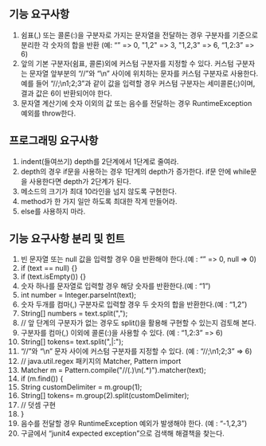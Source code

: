 ## 기능 요구사항
1. 쉼표(,) 또는 콜론(:)을 구분자로 가지는 문자열을 전달하는 경우 구분자를 기준으로 분리한 각 숫자의 합을 반환 (예: “” => 0, "1,2" => 3, "1,2,3" => 6, “1,2:3” => 6)
2. 앞의 기본 구분자(쉼표, 콜론)외에 커스텀 구분자를 지정할 수 있다. 커스텀 구분자는 문자열 앞부분의 “//”와 “\n” 사이에 위치하는 문자를 커스텀 구분자로 사용한다. 예를 들어 “//;\n1;2;3”과 같이 값을 입력할 경우 커스텀 구분자는 세미콜론(;)이며, 결과 값은 6이 반환되어야 한다.
3. 문자열 계산기에 숫자 이외의 값 또는 음수를 전달하는 경우 RuntimeException 예외를 throw한다.

## 프로그래밍 요구사항
1. indent(들여쓰기) depth를 2단계에서 1단계로 줄여라.
2. depth의 경우 if문을 사용하는 경우 1단계의 depth가 증가한다. if문 안에 while문을 사용한다면 depth가 2단계가 된다.
3. 메소드의 크기가 최대 10라인을 넘지 않도록 구현한다.
4. method가 한 가지 일만 하도록 최대한 작게 만들어라.
5. else를 사용하지 마라.

## 기능 요구사항 분리 및 힌트
1.    빈 문자열 또는 null 값을 입력할 경우 0을 반환해야 한다.(예 : “” => 0, null => 0)
2. if (text == null) {}
3. if (text.isEmpty()) {}
4. 숫자 하나를 문자열로 입력할 경우 해당 숫자를 반환한다.(예 : “1”)
5. int number = Integer.parseInt(text);
6. 숫자 두개를 컴마(,) 구분자로 입력할 경우 두 숫자의 합을 반환한다.(예 : “1,2”)
7. String[] numbers = text.split(",");
8. // 앞 단계의 구분자가 없는 경우도 split()을 활용해 구현할 수 있는지 검토해 본다.
9. 구분자를 컴마(,) 이외에 콜론(:)을 사용할 수 있다. (예 : “1,2:3” => 6)
10. String[] tokens= text.split(",|:");
11. “//”와 “\n” 문자 사이에 커스텀 구분자를 지정할 수 있다. (예 : “//;\n1;2;3” => 6)
12. // java.util.regex 패키지의 Matcher, Pattern import
13. Matcher m = Pattern.compile("//(.)\n(.*)").matcher(text);
14. if (m.find()) {
15. String customDelimiter = m.group(1);
16. String[] tokens= m.group(2).split(customDelimiter);
17. // 덧셈 구현
18. }
19. 음수를 전달할 경우 RuntimeException 예외가 발생해야 한다. (예 : “-1,2,3”)
20. 구글에서 “junit4 expected exception”으로 검색해 해결책을 찾는다.